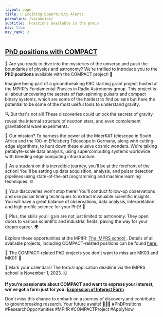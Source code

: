 ```yaml
---
layout: page
title: 🚀 Exciting Opportunity Alert!
permalink: /vacancies/
subtitle:  Positions available in the group
nav: true
nav_rank: 3
---
```


<div class="vacancies">

<h2 style="text-decoration: underline;">PhD positions with COMPACT </h2>
<p></p>
<p> 🌌 Are you ready to dive into the mysteries of the universe and push the boundaries of physics and astronomy? We're thrilled to introduce you to the <b>PhD positions </b> available with the COMPACT project! 🌟</p>

<p>Imagine being part of a groundbreaking ERC starting grant project hosted at the MPIfR's Fundamental Physics in Radio Astronomy group. This project is all about uncovering the secrets of fast-spinning pulsars and compact binary systems, which are some of the hardest to find pulsars but have the potential to be some of the most useful tools to understand gravity.</p>

<p>🔍 But that's not all! These discoveries could unlock the secrets of gravity, reveal the internal structure of neutron stars, and even complement gravitational wave experiments. </p>

<p>📡 Our mission? To harness the power of the MeerKAT telescope in South Africa and the 100-m Effelsberg Telescope in Germany, along with cutting-edge algorithms, to hunt down these elusive cosmic wonders. We're talking petabyte-scale data analysis, using supercomputing systems worldwide with bleeding edge computing infrastructure.</p>

<p>🔬 As a student on this incredible journey, you'll be at the forefront of the action! You'll be setting up data acquisition, analysis, and pulsar detection pipelines using state-of-the-art programming and machine learning techniques. 🌐</p>

<p>🌠 Your discoveries won't stop there! You'll conduct follow-up observations and use pulsar timing techniques to extract invaluable scientific insights. You will have a great balance of observations, data analysis, interpretation and high profile science for your PhD! 🌌</p>

<p>🌟 Plus, the skills you'll gain are not just limited to astronomy. They open doors to various scientific and industrial fields, paving the way for your dream career. 🌍</p>

<p>Explore these opportunities at the MPIfR: <a href="https://blog.mpifr-bonn.mpg.de/imprs/"> The IMPRS school </a>. Details of all available projects, including COMPACT-related positions can be found <a href="https://blog.mpifr-bonn.mpg.de/imprs/for-applicants/phd-projects/"> here.</a></p>

<p>🚀 The COMPACT-related PhD projects you don't want to miss are MK03 and MK01! 🌌</p>

<p>📆 Mark your calendars! The formal application deadline via the IMPRS school is November 1, 2023. 🗓️</p>

<p> <b> If you're passionate about COMPACT and want to express your interest, we've got a form just for you: <a href="https://forms.gle/SbBB22NisB8sLbL28"> Expression of Interest Form</a> </b></p>

<p>Don't miss this chance to embark on a journey of discovery and contribute to groundbreaking research. Your future awaits! 🚀🌌📡 #PhDPositions #ResearchOpportunities #MPIfR #COMPACTProject #ApplyNow</p>

</div>
